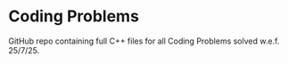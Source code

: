 # Coding Problems
GitHub repo containing full C++ files for all Coding Problems solved w.e.f. 25/7/25.

